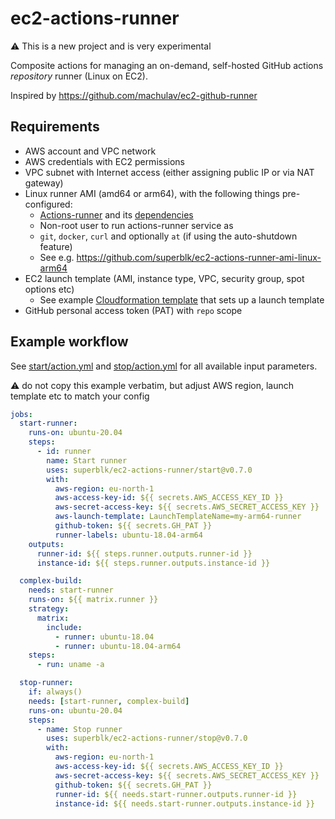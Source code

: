 # ec2-actions-runner

⚠️ This is a new project and is very experimental

Composite actions for managing an on-demand, self-hosted GitHub actions _repository_ runner (Linux on EC2).

Inspired by <https://github.com/machulav/ec2-github-runner>

## Requirements

- AWS account and VPC network
- AWS credentials with EC2 permissions
- VPC subnet with Internet access (either assigning public IP or via NAT gateway)
- Linux runner AMI (amd64 or arm64), with the following things pre-configured:
  - [Actions-runner](https://github.com/actions/runner) and its [dependencies](https://github.com/actions/runner/blob/main/docs/start/envlinux.md)
  - Non-root user to run actions-runner service as
  - `git`, `docker`, `curl` and optionally `at` (if using the auto-shutdown feature)
  - See e.g. <https://github.com/superblk/ec2-actions-runner-ami-linux-arm64>
- EC2 launch template (AMI, instance type, VPC, security group, spot options etc)
  - See example [Cloudformation template](https://gist.github.com/jpalomaki/003c4d173a856cf64c6d35f8869a2de8) that sets up a launch template
- GitHub personal access token (PAT) with `repo` scope

## Example workflow

See [start/action.yml](start/action.yml) and [stop/action.yml](stop/action.yml) for all available input parameters.

:warning: do not copy this example verbatim, but adjust AWS region, launch template etc to match your config

```yaml
jobs:
  start-runner:
    runs-on: ubuntu-20.04
    steps:
      - id: runner
        name: Start runner
        uses: superblk/ec2-actions-runner/start@v0.7.0
        with:
          aws-region: eu-north-1
          aws-access-key-id: ${{ secrets.AWS_ACCESS_KEY_ID }}
          aws-secret-access-key: ${{ secrets.AWS_SECRET_ACCESS_KEY }}
          aws-launch-template: LaunchTemplateName=my-arm64-runner
          github-token: ${{ secrets.GH_PAT }}
          runner-labels: ubuntu-18.04-arm64
    outputs:
      runner-id: ${{ steps.runner.outputs.runner-id }}
      instance-id: ${{ steps.runner.outputs.instance-id }}

  complex-build:
    needs: start-runner
    runs-on: ${{ matrix.runner }}
    strategy:
      matrix:
        include:
          - runner: ubuntu-18.04
          - runner: ubuntu-18.04-arm64
    steps:
      - run: uname -a

  stop-runner:
    if: always()
    needs: [start-runner, complex-build]
    runs-on: ubuntu-20.04
    steps:
      - name: Stop runner
        uses: superblk/ec2-actions-runner/stop@v0.7.0
        with:
          aws-region: eu-north-1
          aws-access-key-id: ${{ secrets.AWS_ACCESS_KEY_ID }}
          aws-secret-access-key: ${{ secrets.AWS_SECRET_ACCESS_KEY }}
          github-token: ${{ secrets.GH_PAT }}
          runner-id: ${{ needs.start-runner.outputs.runner-id }}
          instance-id: ${{ needs.start-runner.outputs.instance-id }}
```
